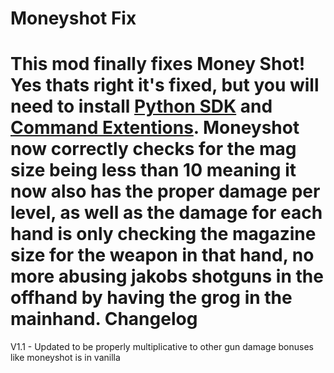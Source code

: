 Moneyshot Fix
=============

This mod finally fixes Money Shot! Yes thats right it's fixed, but you will need to install [Python SDK](https://bl-sdk.github.io/) and [Command Extentions](https://bl-sdk.github.io/mods/CommandExtensions/). Moneyshot now correctly checks for the mag size being less than 10 meaning it now also has the proper damage per level, as well as the damage for each hand is only checking the magazine size for the weapon in that hand, no more abusing jakobs shotguns in the offhand by having the grog in the mainhand.
Changelog
=========
V1.1 - Updated to be properly multiplicative to other gun damage bonuses like moneyshot is in vanilla
